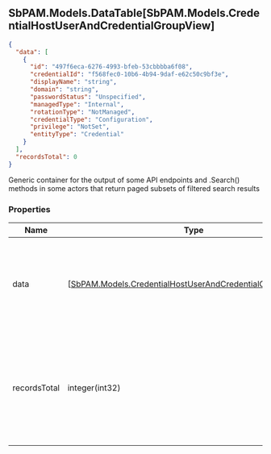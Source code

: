 
<h2 id="tocS_SbPAM.Models.DataTable[SbPAM.Models.CredentialHostUserAndCredentialGroupView]">SbPAM.Models.DataTable[SbPAM.Models.CredentialHostUserAndCredentialGroupView]</h2>

<a id="schemasbpam.models.datatable[sbpam.models.credentialhostuserandcredentialgroupview]"></a>
<a id="schema_SbPAM.Models.DataTable[SbPAM.Models.CredentialHostUserAndCredentialGroupView]"></a>
<a id="tocSsbpam.models.datatable[sbpam.models.credentialhostuserandcredentialgroupview]"></a>
<a id="tocssbpam.models.datatable[sbpam.models.credentialhostuserandcredentialgroupview]"></a>

```json
{
  "data": [
    {
      "id": "497f6eca-6276-4993-bfeb-53cbbbba6f08",
      "credentialId": "f568fec0-10b6-4b94-9daf-e62c50c9bf3e",
      "displayName": "string",
      "domain": "string",
      "passwordStatus": "Unspecified",
      "managedType": "Internal",
      "rotationType": "NotManaged",
      "credentialType": "Configuration",
      "privilege": "NotSet",
      "entityType": "Credential"
    }
  ],
  "recordsTotal": 0
}

```

Generic container for the output of some API endpoints and .Search() 
methods in some actors that return paged subsets of filtered search results

### Properties

|Name|Type|Required|Restrictions|Description|
|---|---|---|---|---|
|data|[[SbPAM.Models.CredentialHostUserAndCredentialGroupView](../Models/sbpam.models.credentialhostuserandcredentialgroupview.md)]¦null|false|none|A subset of the filtered, sorted, and paged (e.g., rows 30 - 39 of <br>589 found) search results|
|recordsTotal|integer(int32)|false|none|What is the total count of search results that .DataRows may only <br>be a paged subset of (e.g., rows 30 - 39 of 589 found)|


